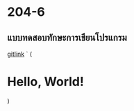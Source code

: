 # 204-6
## แบบทดสอบทักษะการเขียนโปรแกรม

[gitlink](https://www.youtube.com/watch?v=W2_kwpEoVT8)
` (<!DOCTYPE html>
<html lang="en">
<head>
    <meta charset="UTF-8">
    <meta name="viewport" content="width=device-width, initial-scale=1.0">
    <title>Hello World</title>
</head>
<body>
    <h1>Hello, World!</h1>
</body>
</html>)
